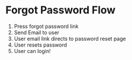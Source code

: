 # Forgot Password Flow


1. Press forgot password link
2. Send Email to user
3. User email link directs to password reset page
4. User resets password
5. User can login! 

